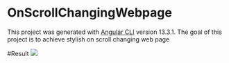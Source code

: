 # OnScrollChangingWebpage

This project was generated with [Angular CLI](https://github.com/angular/angular-cli) version 13.3.1.
The goal of this project is to achieve stylish on scroll changing web page

#Result
<img src="product.gif"/>
